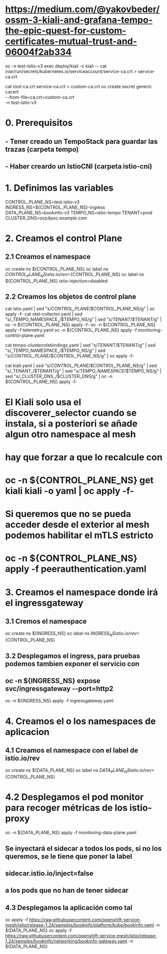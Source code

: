 # https://medium.com/@yakovbeder/ossm-3-kiali-and-grafana-tempo-the-epic-quest-for-custom-certificates-mutual-trust-and-06004f2ab334

oc -n test-istio-v3 exec deploy/kiali -c kiali -- cat /var/run/secrets/kubernetes.io/serviceaccount/service-ca.crt > service-ca.crt

cat root-ca.crt service-ca.crt > custom-ca.crt
oc create secret generic cacert \
  --from-file=ca.crt=custom-ca.crt \
  -n test-istio-v3

# 0. Prerequisitos
## - Tener creado un TempoStack para guardar las trazas (carpeta tempo)
## - Haber creardo un IstioCNI (carpeta istio-cni)

# 1. Definimos las variables

CONTROL_PLANE_NS=test-istio-v3
INGRESS_NS=${CONTROL_PLANE_NS}-ingress
DATA_PLANE_NS=bookinfo-v3
TEMPO_NS=istio-tempo
TENANT=prod
CLUSTER_DNS=ocp4poc.example.com

# 2. Creamos el control Plane

## 2.1 Creamos el namespace
oc create ns ${CONTROL_PLANE_NS}
oc label ns ${CONTROL_PLANE_NS} istio.io/rev=${CONTROL_PLANE_NS}
oc label ns ${CONTROL_PLANE_NS} istio-injection=disabled

## 2.2 Creamos los objetos de control plane

cat istio.yaml | sed "s/_CONTROL_PLANE_/$CONTROL_PLANE_NS/g" | oc apply -f-
cat otel-collector.yaml | sed "s/_TEMPO_NAMESPACE_/$TEMPO_NS/g" | sed "s/_TENANT_/$TENANT/g" | oc -n ${CONTROL_PLANE_NS} apply -f-
oc -n ${CONTROL_PLANE_NS} apply -f telemetry.yaml
oc -n ${CONTROL_PLANE_NS} apply -f monitoring-control-plane.yaml

cat tempo-clusterrolebindings.yaml | sed "s/_TENANT_/$TENANT/g" | sed "s/_TEMPO_NAMESPACE_/$TEMPO_NS/g" | sed "s/_CONTROL_PLANE_/$CONTROL_PLANE_NS/g" | oc apply -f-

cat kiali.yaml | sed "s/_CONTROL_PLANE_/$CONTROL_PLANE_NS/g" | sed "s/_TENANT_/$TENANT/g" | sed "s/_TEMPO_NAMESPACE_/$TEMPO_NS/g" | sed "s/_CLUSTER_DNS_/$CLUSTER_DNS/g" | oc -n ${CONTROL_PLANE_NS} apply -f-
# El Kiali solo usa el discoverer_selector cuando se instala, si a posteriori se añade algun otro namespace al mesh
# hay que forzar a que lo recalcule con
# oc -n ${CONTROL_PLANE_NS} get kiali kiali -o yaml | oc apply -f-

# Si queremos que no se pueda acceder desde el exterior al mesh podemos habilitar el mTLS estricto
# oc -n ${CONTROL_PLANE_NS} apply -f peerauthentication.yaml



# 3. Creamos el namespace donde irá el ingressgateway

## 3.1 Cremos el namespace
oc create ns ${INGRESS_NS}
oc label ns ${INGRESS_NS} istio.io/rev=${CONTROL_PLANE_NS}

## 3.2 Desplegamos el ingress, para pruebas podemos tambien exponer el servicio con 
## oc -n ${INGRESS_NS} expose svc/ingressgateway --port=http2
oc -n ${INGRESS_NS} apply -f ingressgateway.yaml


# 4. Creamos el o los namespaces de aplicacion
## 4.1 Creamos el namespace  con el label de istio.io/rev
oc create ns ${DATA_PLANE_NS}
oc label ns ${DATA_PLANE_NS} istio.io/rev=${CONTROL_PLANE_NS}

# 4.2 Desplegamos el pod monitor para recoger métricas de los istio-proxy
oc -n ${DATA_PLANE_NS} apply -f monitoring-data-plane.yaml

## Se inyectará el sidecar a todos los pods, si no los queremos, se le tiene que poner la label 
##  sidecar.istio.io/inject=false
## a los pods que no han de tener sidecar

## 4.3 Desplegamos la aplicación como tal
oc apply -f https://raw.githubusercontent.com/openshift-service-mesh/istio/release-1.24/samples/bookinfo/platform/kube/bookinfo.yaml -n ${DATA_PLANE_NS}
oc apply -f https://raw.githubusercontent.com/openshift-service-mesh/istio/release-1.24/samples/bookinfo/networking/bookinfo-gateway.yaml -n ${DATA_PLANE_NS}


